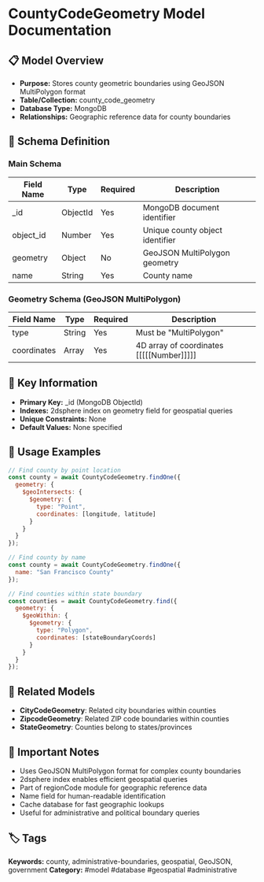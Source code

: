 # CountyCodeGeometry Model Documentation

## 📋 Model Overview
- **Purpose:** Stores county geometric boundaries using GeoJSON MultiPolygon format
- **Table/Collection:** county_code_geometry
- **Database Type:** MongoDB
- **Relationships:** Geographic reference data for county boundaries

## 🔧 Schema Definition

### Main Schema
| **Field Name** | **Type** | **Required** | **Description** |
|----------------|----------|--------------|------------------|
| _id | ObjectId | Yes | MongoDB document identifier |
| object_id | Number | Yes | Unique county object identifier |
| geometry | Object | No | GeoJSON MultiPolygon geometry |
| name | String | Yes | County name |

### Geometry Schema (GeoJSON MultiPolygon)
| **Field Name** | **Type** | **Required** | **Description** |
|----------------|----------|--------------|------------------|
| type | String | Yes | Must be "MultiPolygon" |
| coordinates | Array | Yes | 4D array of coordinates [[[[[Number]]]]] |

## 🔑 Key Information
- **Primary Key:** _id (MongoDB ObjectId)
- **Indexes:** 2dsphere index on geometry field for geospatial queries
- **Unique Constraints:** None
- **Default Values:** None specified

## 📝 Usage Examples
```javascript
// Find county by point location
const county = await CountyCodeGeometry.findOne({
  geometry: {
    $geoIntersects: {
      $geometry: {
        type: "Point",
        coordinates: [longitude, latitude]
      }
    }
  }
});

// Find county by name
const county = await CountyCodeGeometry.findOne({
  name: "San Francisco County"
});

// Find counties within state boundary
const counties = await CountyCodeGeometry.find({
  geometry: {
    $geoWithin: {
      $geometry: {
        type: "Polygon",
        coordinates: [stateBoundaryCoords]
      }
    }
  }
});
```

## 🔗 Related Models
- **CityCodeGeometry**: Related city boundaries within counties
- **ZipcodeGeometry**: Related ZIP code boundaries within counties
- **StateGeometry**: Counties belong to states/provinces

## 📌 Important Notes
- Uses GeoJSON MultiPolygon format for complex county boundaries
- 2dsphere index enables efficient geospatial queries
- Part of regionCode module for geographic reference data
- Name field for human-readable identification
- Cache database for fast geographic lookups
- Useful for administrative and political boundary queries

## 🏷️ Tags
**Keywords:** county, administrative-boundaries, geospatial, GeoJSON, government
**Category:** #model #database #geospatial #administrative